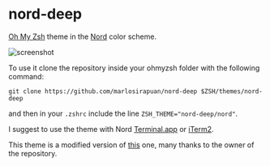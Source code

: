 # nord-deep
[Oh My Zsh](https://github.com/ohmyzsh/ohmyzsh) theme in the [Nord](https://www.nordtheme.com/) color scheme.

![screenshot](https://github.com/marlosirapuan/nord-deep/assets/802722/dc2b59cd-f139-4e3e-b80d-8ba73127d775)

To use it clone the repository inside your ohmyzsh folder with the following command:

    git clone https://github.com/marlosirapuan/nord-deep $ZSH/themes/nord-deep

and then in your `.zshrc` include the line `ZSH_THEME="nord-deep/nord"`.

I suggest to use the theme with Nord [Terminal.app](https://github.com/arcticicestudio/nord-terminal-app) or [iTerm2](https://github.com/nordtheme/iterm2).

This theme is a modified version of [this](https://github.com/fxbrit/nord-deep) one, many thanks to the owner of the repository.
